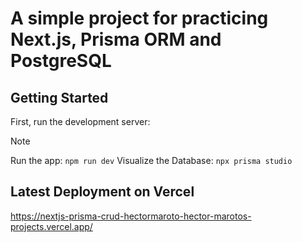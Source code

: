 
<h1>A simple project for practicing Next.js, Prisma ORM and PostgreSQL</h1>

## Getting Started

First, run the development server:

> [!NOTE]
> Run the app:
> ```npm run dev```
> Visualize the Database:
> ```npx prisma studio```


## Latest Deployment on Vercel
https://nextjs-prisma-crud-hectormaroto-hector-marotos-projects.vercel.app/
